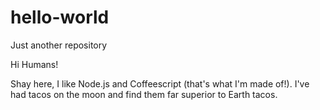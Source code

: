 # hello-world
Just another repository

Hi Humans!

Shay here, I like Node.js and Coffeescript (that's what I'm made of!).
I've had tacos on the moon and find them far superior to Earth tacos.
